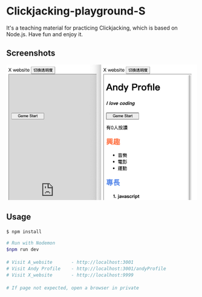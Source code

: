 # Clickjacking-playground-S

It's a teaching material for practicing Clickjacking, which is based on Node.js. Have fun and enjoy it.

## Screenshots

![image](https://github.com/JalinWu/Clickjacking-playground-S/blob/master/A_website/public/img/demo.png)

## Usage

```sh
$ npm install
```

```sh
# Run with Nodemon
$npm run dev

# Visit A_website       - http://localhost:3001
# Visit Andy Profile    - http://localhost:3001/andyProfile
# Visit X_website       - http://localhost:9999

# If page not expected, open a browser in private
```
